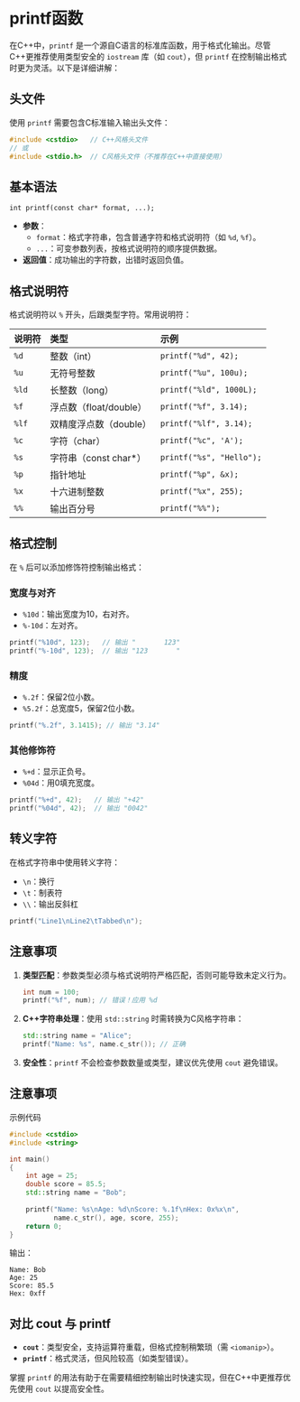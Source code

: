 # printf函数

在C++中，`printf` 是一个源自C语言的标准库函数，用于格式化输出。尽管C++更推荐使用类型安全的 `iostream` 库（如 `cout`），但 `printf` 在控制输出格式时更为灵活。以下是详细讲解：

## 头文件

使用 `printf` 需要包含C标准输入输出头文件：

```cpp
#include <cstdio>   // C++风格头文件
// 或
#include <stdio.h>  // C风格头文件（不推荐在C++中直接使用）
```

## 基本语法

```
int printf(const char* format, ...);
```

- **参数**：
  - `format`：格式字符串，包含普通字符和格式说明符（如 `%d`, `%f`）。
  - `...`：可变参数列表，按格式说明符的顺序提供数据。
- **返回值**：成功输出的字符数，出错时返回负值。
## 格式说明符

格式说明符以 `%` 开头，后跟类型字符。常用说明符：

| 说明符 | 类型                   | 示例                     |
| :----- | :--------------------- | :----------------------- |
| `%d`   | 整数（int）            | `printf("%d", 42);`      |
| `%u`   | 无符号整数             | `printf("%u", 100u);`    |
| `%ld`  | 长整数（long）         | `printf("%ld", 1000L);`  |
| `%f`   | 浮点数（float/double） | `printf("%f", 3.14);`    |
| `%lf`  | 双精度浮点数（double） | `printf("%lf", 3.14);`   |
| `%c`   | 字符（char）           | `printf("%c", 'A');`     |
| `%s`   | 字符串（const char*）  | `printf("%s", "Hello");` |
| `%p`   | 指针地址               | `printf("%p", &x);`      |
| `%x`   | 十六进制整数           | `printf("%x", 255);`     |
| `%%`   | 输出百分号             | `printf("%%");`          |

## 格式控制

在 `%` 后可以添加修饰符控制输出格式：

### 宽度与对齐

- `%10d`：输出宽度为10，右对齐。
- `%-10d`：左对齐。

```cpp
printf("%10d", 123);   // 输出 "       123"
printf("%-10d", 123);  // 输出 "123       "
```

### 精度

- `%.2f`：保留2位小数。
- `%5.2f`：总宽度5，保留2位小数。

```cpp
printf("%.2f", 3.1415); // 输出 "3.14"
```

### 其他修饰符

- `%+d`：显示正负号。
- `%04d`：用0填充宽度。

```cpp
printf("%+d", 42);   // 输出 "+42"
printf("%04d", 42);  // 输出 "0042"
```

## 转义字符

在格式字符串中使用转义字符：

- `\n`：换行
- `\t`：制表符
- `\\`：输出反斜杠

```cpp
printf("Line1\nLine2\tTabbed\n");
```

## 注意事项

1. **类型匹配**：参数类型必须与格式说明符严格匹配，否则可能导致未定义行为。

   ```cpp
   int num = 100;
   printf("%f", num); // 错误！应用 %d
   ```

2. **C++字符串处理**：使用 `std::string` 时需转换为C风格字符串：

   ```cpp
   std::string name = "Alice";
   printf("Name: %s", name.c_str()); // 正确
   ```

3. **安全性**：`printf` 不会检查参数数量或类型，建议优先使用 `cout` 避免错误。

## 注意事项
示例代码

```cpp
#include <cstdio>
#include <string>

int main() 
{
    int age = 25;
    double score = 85.5;
    std::string name = "Bob";
    
    printf("Name: %s\nAge: %d\nScore: %.1f\nHex: 0x%x\n", 
           name.c_str(), age, score, 255);
    return 0;
}
```

输出：

```
Name: Bob
Age: 25
Score: 85.5
Hex: 0xff
```

## 对比 cout 与 printf

- **`cout`**：类型安全，支持运算符重载，但格式控制稍繁琐（需 `<iomanip>`）。
- **`printf`**：格式灵活，但风险较高（如类型错误）。


掌握 `printf` 的用法有助于在需要精细控制输出时快速实现，但在C++中更推荐优先使用 `cout` 以提高安全性。